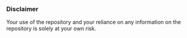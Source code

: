 ### Disclaimer
Your use of the repository and your reliance on any information on the repository is solely at your own risk.

